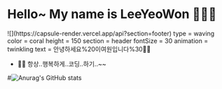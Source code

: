 <h1> Hello~ My name is LeeYeoWon 👩🏻‍💻 </h1>
![](https://capsule-render.vercel.app/api?section=footer)
type = waving
color = coral 
height = 150 
section = header 
fontSize = 30 
animation = twinkling 
text = 안녕하세요%20이여원입니다%30🙋‍♀️


- ✌🏻 항상..행복하게..코딩..하기..~~

<!---
33ueowon/33ueowon is a ✨ special ✨ repository because its `README.md` (this file) appears on your GitHub profile.
You can click the Preview link to take a look at your changes.
--->

#![Anurag's GitHub stats](https://github-readme-stats.vercel.app/api?username=33ueowon&show_icons=true&theme=radical)

